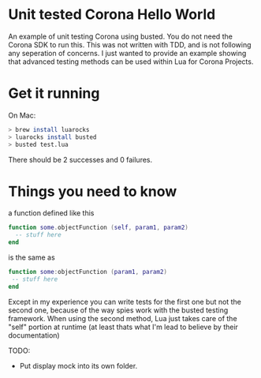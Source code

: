Unit tested Corona Hello World
==============================

An example of unit testing Corona using busted.  You do not need the Corona SDK to run this.  This was not written with TDD, and is not following any seperation of concerns.  I just wanted to provide an example showing that advanced testing methods can be used within Lua for Corona Projects.

Get it running
==============

On Mac:
```bash
> brew install luarocks
> luarocks install busted
> busted test.lua
```

There should be 2 successes and 0 failures.

Things you need to know
=======================

a function defined like this
```lua
function some.objectFunction (self, param1, param2)
  -- stuff here
end
```

is the same as 

```lua
function some:objectFunction (param1, param2)
 -- stuff here
end
```

Except in my experience you can write tests for the first one but not the second one, because of the way spies work with the busted testing framework.  When using the second method, Lua just takes care of the "self" portion at runtime (at least thats what I'm lead to believe by their documentation)

TODO:
 * Put display mock into its own folder.
